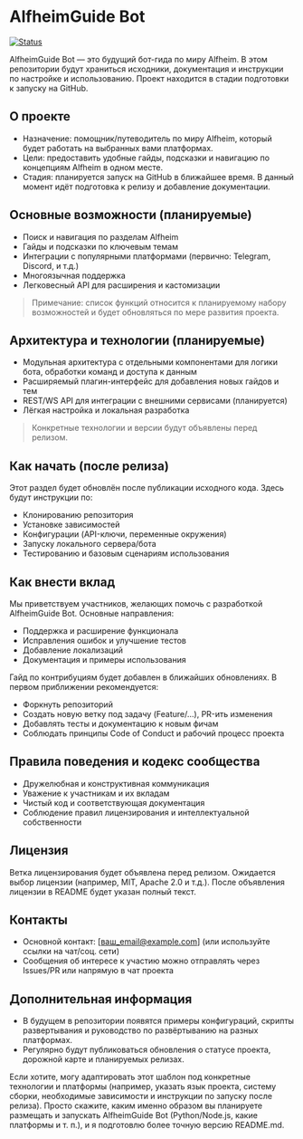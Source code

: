# AlfheimGuide Bot

[![Status](https://img.shields.io/badge/Status-Coming_Soon-blue?style=for-the-badge)](#)

AlfheimGuide Bot — это будущий бот-гида по миру Alfheim. В этом репозитории будут храниться исходники, документация и инструкции по настройке и использованию. Проект находится в стадии подготовки к запуску на GitHub.

## О проекте

- Назначение: помощник/путеводитель по миру Alfheim, который будет работать на выбранных вами платформах.
- Цели: предоставить удобные гайды, подсказки и навигацию по концепциям Alfheim в одном месте.
- Стадия: планируется запуск на GitHub в ближайшее время. В данный момент идёт подготовка к релизу и добавление документации.

## Основные возможности (планируемые)

- Поиск и навигация по разделам Alfheim
- Гайды и подсказки по ключевым темам
- Интеграции с популярными платформами (первично: Telegram, Discord, и т.д.)
- Многоязычная поддержка
- Легковесный API для расширения и кастомизации

> Примечание: список функций относится к планируемому набору возможностей и будет обновляться по мере развития проекта.

## Архитектура и технологии (планируемые)

- Модульная архитектура с отдельными компонентами для логики бота, обработки команд и доступа к данным
- Расширяемый плагин-интерфейс для добавления новых гайдов и тем
- REST/WS API для интеграции с внешними сервисами (планируется)
- Лёгкая настройка и локальная разработка

> Конкретные технологии и версии будут объявлены перед релизом.

## Как начать (после релиза)

Этот раздел будет обновлён после публикации исходного кода. Здесь будут инструкции по:

- Клонированию репозитория
- Установке зависимостей
- Конфигурации (API-ключи, переменные окружения)
- Запуску локального сервера/бота
- Тестированию и базовым сценариям использования

## Как внести вклад

Мы приветствуем участников, желающих помочь с разработкой AlfheimGuide Bot. Основные направления:

- Поддержка и расширение функционала
- Исправления ошибок и улучшение тестов
- Добавление локализаций
- Документация и примеры использования

Гайд по контрибуциям будет добавлен в ближайших обновлениях. В первом приближении рекомендуется:

- Форкнуть репозиторий
- Создать новую ветку под задачу (Feature/…), PR-ить изменения
- Добавлять тесты и документацию к новым фичам
- Соблюдать принципы Code of Conduct и рабочий процесс проекта

## Правила поведения и кодекс сообщества

- Дружелюбная и конструктивная коммуникация
- Уважение к участникам и их вкладам
- Чистый код и соответствующая документация
- Соблюдение правил лицензирования и интеллектуальной собственности

## Лицензия

Ветка лицензирования будет объявлена перед релизом. Ожидается выбор лицензии (например, MIT, Apache 2.0 и т.д.). После объявления лицензии в README будет указан полный текст.

## Контакты

- Основной контакт: [ваш_email@example.com] (или используйте ссылки на чат/соц. сети)
- Сообщения об интересе к участию можно отправлять через Issues/PR или напрямую в чат проекта

## Дополнительная информация

- В будущем в репозитории появятся примеры конфигураций, скрипты развертывания и руководство по развёртыванию на разных платформах.
- Регулярно будут публиковаться обновления о статусе проекта, дорожной карте и планируемых релизах.

Если хотите, могу адаптировать этот шаблон под конкретные технологии и платформы (например, указать язык проекта, систему сборки, необходимые зависимости и инструкции по запуску после релиза). Просто скажите, каким именно образом вы планируете размещать и запускать AlfheimGuide Bot (Python/Node.js, какие платформы и т. п.), и я подготовлю более точную версию README.md.
